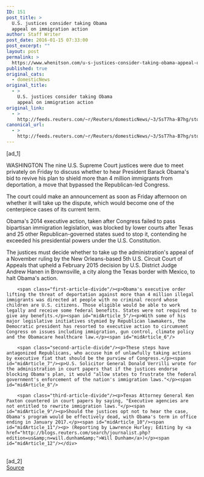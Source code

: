 ```yaml
---
ID: 151
post_title: >
  U.S. justices consider taking Obama
  appeal on immigration action
author: Staff Writer
post_date: 2016-01-15 07:33:00
post_excerpt: ""
layout: post
permalink: >
  https://www.whenitson.com/u-s-justices-consider-taking-obama-appeal-on-immigration-action/
published: true
original_cats:
  - domesticNews
original_title:
  - >
    U.S. justices consider taking Obama
    appeal on immigration action
original_link:
  - >
    http://feeds.reuters.com/~r/Reuters/domesticNews/~3/SsT7ha-B7hg/story01.htm
canonical_url:
  - >
    http://feeds.reuters.com/~r/Reuters/domesticNews/~3/SsT7ha-B7hg/story01.htm
---
```

 [ad_1]
<br><div id="articleText">
<span id="midArticle_start"/>

<span id="midArticle_0"/><span class="focusParagraph" readability="5"><p><span class="articleLocation">WASHINGTON</span> The nine U.S. Supreme Court justices were due to meet privately on Friday to discuss whether to hear President Barack Obama's bid to revive his plan to shield more than 4 million immigrants from deportation, a move that bypassed the Republican-led Congress.</p></span><span id="midArticle_1"/><p>The court could make an announcement as soon as Friday afternoon on whether it will take up the dispute, which would become one of the centerpiece cases of its current term.</p><span id="midArticle_2"/><p>Obama's 2014 executive action, taken after Congress failed to pass bipartisan immigration legislation, was blocked by lower courts after Texas and 25 other Republican-governed states sued to stop it, contending he exceeded his presidential powers under the U.S. Constitution.</p><span id="midArticle_3"/><p>The justices must decide whether to take up the administration's appeal of a November ruling by the New Orleans-based 5th U.S. Circuit Court of Appeals that upheld a February 2015 decision by U.S. District Judge Andrew Hanen in Brownsville, a city along the Texas border with Mexico, to halt Obama's action.</p><span id="midArticle_4"/>
        
        <span class="first-article-divide"/><p>Obama's executive order lifting the threat of deportation against more than 4 million illegal immigrants was directed at people with no criminal record whose children are U.S. citizens. Those eligible would be able to work legally and receive some federal benefits. States were not required to give any benefits.</p><span id="midArticle_5"/><p>With some of his major legislative initiatives stymied by Republican lawmakers, the Democratic president has resorted to executive action to circumvent Congress on issues including immigration, gun control, climate policy and the Obamacare healthcare law.</p><span id="midArticle_6"/>
        
        <span class="second-article-divide"/><p>These steps have antagonized Republicans, who accuse him of unlawfully taking actions by executive fiat that should be the purview of Congress.</p><span id="midArticle_7"/><p>U.S. Solicitor General Donald Verrilli wrote for the administration in court papers that if the justices endorse blocking Obama's plan, it would "allow states to frustrate the federal government's enforcement of the nation's immigration laws."</p><span id="midArticle_8"/>
        
        <span class="third-article-divide"/><p>Texas Attorney General Ken Paxton countered in court papers by saying, "Executive agencies are not entitled to rewrite immigration laws."</p><span id="midArticle_9"/><p>Should the justices opt not to hear the case, Obama's program would be effectively dead, with Obama's term in office ending in January 2017.</p><span id="midArticle_10"/><span id="midArticle_11"/><p> (Reporting by Lawrence Hurley; Editing by <a href="http://blogs.reuters.com/search/journalist.php?edition=us&amp;n=will.dunham&amp;">Will Dunham</a>)</p><span id="midArticle_12"/></div>
<br>[ad_2]
<br><a href="http://feeds.reuters.com/~r/Reuters/domesticNews/~3/SsT7ha-B7hg/story01.htm">Source </a>
